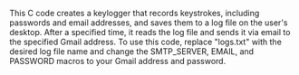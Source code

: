 This C code creates a keylogger that records keystrokes, including passwords and email addresses, and saves them to a log file on the user's desktop. 
After a specified time, it reads the log file and sends it via email to the specified Gmail address.
To use this code, replace "logs.txt" with the desired log file name and change the SMTP_SERVER, EMAIL, and PASSWORD macros to your Gmail address and password.
